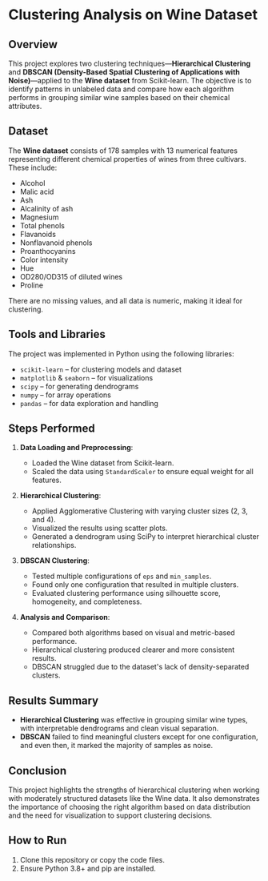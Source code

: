 # Clustering Analysis on Wine Dataset

## Overview

This project explores two clustering techniques—**Hierarchical Clustering** and **DBSCAN (Density-Based Spatial Clustering of Applications with Noise)**—applied to the **Wine dataset** from Scikit-learn. The objective is to identify patterns in unlabeled data and compare how each algorithm performs in grouping similar wine samples based on their chemical attributes.

## Dataset

The **Wine dataset** consists of 178 samples with 13 numerical features representing different chemical properties of wines from three cultivars. These include:
- Alcohol
- Malic acid
- Ash
- Alcalinity of ash
- Magnesium
- Total phenols
- Flavanoids
- Nonflavanoid phenols
- Proanthocyanins
- Color intensity
- Hue
- OD280/OD315 of diluted wines
- Proline

There are no missing values, and all data is numeric, making it ideal for clustering.

## Tools and Libraries

The project was implemented in Python using the following libraries:
- `scikit-learn` – for clustering models and dataset
- `matplotlib` & `seaborn` – for visualizations
- `scipy` – for generating dendrograms
- `numpy` – for array operations
- `pandas` – for data exploration and handling

## Steps Performed

1. **Data Loading and Preprocessing**:
   - Loaded the Wine dataset from Scikit-learn.
   - Scaled the data using `StandardScaler` to ensure equal weight for all features.

2. **Hierarchical Clustering**:
   - Applied Agglomerative Clustering with varying cluster sizes (2, 3, and 4).
   - Visualized the results using scatter plots.
   - Generated a dendrogram using SciPy to interpret hierarchical cluster relationships.

3. **DBSCAN Clustering**:
   - Tested multiple configurations of `eps` and `min_samples`.
   - Found only one configuration that resulted in multiple clusters.
   - Evaluated clustering performance using silhouette score, homogeneity, and completeness.

4. **Analysis and Comparison**:
   - Compared both algorithms based on visual and metric-based performance.
   - Hierarchical clustering produced clearer and more consistent results.
   - DBSCAN struggled due to the dataset's lack of density-separated clusters.

## Results Summary

- **Hierarchical Clustering** was effective in grouping similar wine types, with interpretable dendrograms and clean visual separation.
- **DBSCAN** failed to find meaningful clusters except for one configuration, and even then, it marked the majority of samples as noise.

## Conclusion

This project highlights the strengths of hierarchical clustering when working with moderately structured datasets like the Wine data. It also demonstrates the importance of choosing the right algorithm based on data distribution and the need for visualization to support clustering decisions.

## How to Run

1. Clone this repository or copy the code files.
2. Ensure Python 3.8+ and pip are installed.
